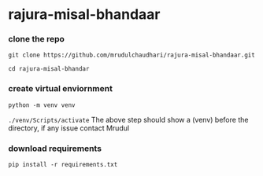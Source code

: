# rajura-misal-bhandaar

### clone the repo
`git clone https://github.com/mrudulchaudhari/rajura-misal-bhandaar.git`

`cd rajura-misal-bhandar`

### create virtual enviornment
`python -m venv venv`

`./venv/Scripts/activate`
The above step should show a (venv) before the directory, if any issue contact Mrudul

### download requirements
`pip install -r requirements.txt`